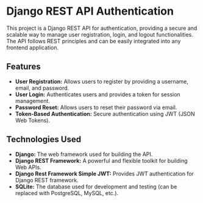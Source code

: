 # Django REST API Authentication

This project is a Django REST API for authentication, providing a secure and scalable way to manage user registration, login, and logout functionalities. The API follows REST principles and can be easily integrated into any frontend application.

## Features

- **User Registration:** Allows users to register by providing a username, email, and password.
- **User Login:** Authenticates users and provides a token for session management.
- **Password Reset:** Allows users to reset their password via email.
- **Token-Based Authentication:** Secure authentication using JWT (JSON Web Tokens).

## Technologies Used

- **Django:** The web framework used for building the API.
- **Django REST Framework:** A powerful and flexible toolkit for building Web APIs.
- **Django Rest Framework Simple JWT:** Provides JWT authentication for Django REST framework.
- **SQLite:** The database used for development and testing (can be replaced with PostgreSQL, MySQL, etc.).


